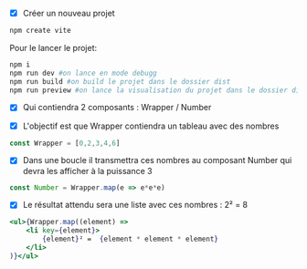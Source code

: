 
- [x] Créer un nouveau projet
```bash
npm create vite
```
  
Pour le lancer le projet:
```bash
npm i
npm run dev #on lance en mode debugg
npm run build #on build le projet dans le dossier dist
npm run preview #on lance la visualisation du projet dans le dossier dist
```

- [x] Qui contiendra 2 composants : Wrapper / Number

- [x] L'objectif est que Wrapper contiendra un tableau avec des nombres
```jsx
const Wrapper = [0,2,3,4,6]
```

- [x] Dans une boucle il transmettra ces nombres au composant Number qui devra les afficher à la puissance 3
```jsx
const Number = Wrapper.map(e => e*e*e)
```

- [x] Le résultat attendu sera une liste avec ces nombres : 2² = 8
```jsx
<ul>{Wrapper.map((element) =>
    <li key={element}>
        {element}² =  {element * element * element}
    </li>
)}</ul>
```
